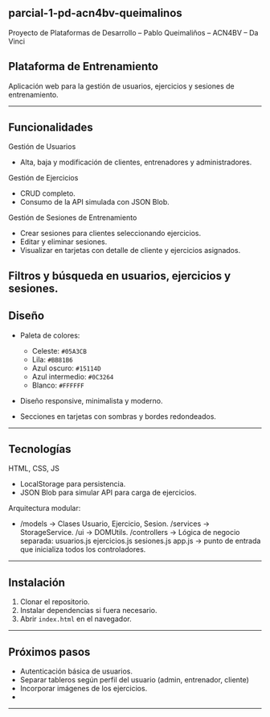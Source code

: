 ## parcial-1-pd-acn4bv-queimalinos
Proyecto de Plataformas de Desarrollo – Pablo Queimaliños – ACN4BV – Da Vinci

## Plataforma de Entrenamiento
Aplicación web para la gestión de usuarios, ejercicios y sesiones de entrenamiento.

---
## Funcionalidades
Gestión de Usuarios
- Alta, baja y modificación de clientes, entrenadores y administradores.

Gestión de Ejercicios
- CRUD completo.
- Consumo de la API simulada con JSON Blob.

Gestión de Sesiones de Entrenamiento
- Crear sesiones para clientes seleccionando ejercicios.
- Editar y eliminar sesiones.
- Visualizar en tarjetas con detalle de cliente y ejercicios asignados.

Filtros y búsqueda en usuarios, ejercicios y sesiones.
---
## Diseño
- Paleta de colores:
  - Celeste: `#05A3CB`
  - Lila: `#BB81B6`
  - Azul oscuro: `#15114D`
  - Azul intermedio: `#0C3264`
  - Blanco: `#FFFFFF`

- Diseño responsive, minimalista y moderno.
- Secciones en tarjetas con sombras y bordes redondeados.

---
## Tecnologías
HTML, CSS, JS
- LocalStorage para persistencia.
- JSON Blob para simular API para carga de ejercicios.

Arquitectura modular:
- /models → Clases Usuario, Ejercicio, Sesion.
/services → StorageService.
/ui → DOMUtils.
/controllers → Lógica de negocio separada:
usuarios.js
ejercicios.js
sesiones.js
app.js → punto de entrada que inicializa todos los controladores.

---
## Instalación
1. Clonar el repositorio.
2. Instalar dependencias si fuera necesario.
3. Abrir `index.html` en el navegador.

---
## Próximos pasos
- Autenticación básica de usuarios.
- Separar tableros según perfil del usuario (admin, entrenador, cliente)
- Incorporar imágenes de los ejercicios.
- 
---
